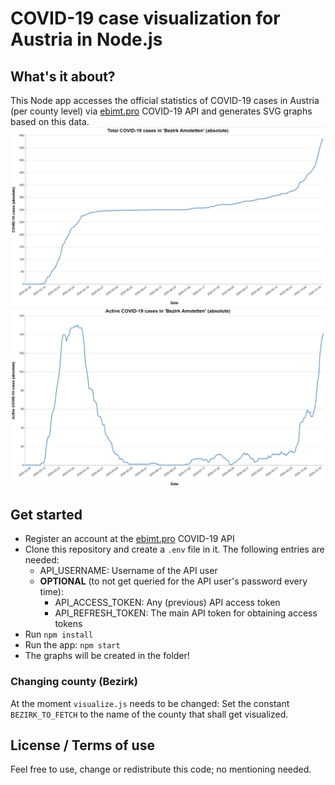 # COVID-19 case visualization for Austria in Node.js
## What's it about?
This Node app accesses the official statistics of COVID-19 cases in Austria (per county level) via [ebimt.pro](https://www.ebimt.pro) COVID-19 API
and generates SVG graphs based on this data.
![Total cases](https://github.com/ReneRumetshofer/CovidVisualizationNode/blob/main/img/Amstetten_cumulated.png?raw=true "Total cases graph")
![Active cases](https://github.com/ReneRumetshofer/CovidVisualizationNode/blob/main/img/Amstetten_active.png?raw=true "Active cases graph")

## Get started
- Register an account at the [ebimt.pro](https://www.ebimt.pro) COVID-19 API
- Clone this repository and create a `.env` file in it. The following entries are needed:
	- API_USERNAME: Username of the API user
	- **OPTIONAL** (to not get queried for the API user's password every time):
		- API_ACCESS_TOKEN: Any (previous) API access token
		- API_REFRESH_TOKEN: The main API token for obtaining access tokens
- Run `npm install`
- Run the app: `npm start`
- The graphs will be created in the folder!

### Changing county (Bezirk)
At the moment `visualize.js` needs to be changed: Set the constant `BEZIRK_TO_FETCH` to the name of the county that shall get visualized.

## License / Terms of use
Feel free to use, change or redistribute this code; no mentioning needed.